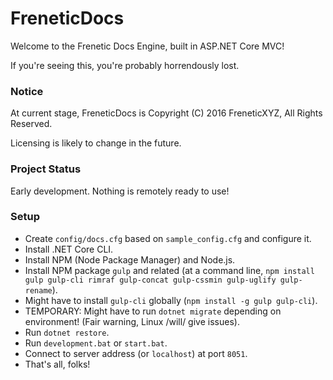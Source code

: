 # FreneticDocs

Welcome to the Frenetic Docs Engine, built in ASP.NET Core MVC!

If you're seeing this, you're probably horrendously lost.

### Notice

At current stage, FreneticDocs is Copyright (C) 2016 FreneticXYZ, All Rights Reserved.

Licensing is likely to change in the future.

### Project Status

Early development. Nothing is remotely ready to use!

### Setup

- Create `config/docs.cfg` based on `sample_config.cfg` and configure it.
- Install .NET Core CLI.
- Install NPM (Node Package Manager) and Node.js.
- Install NPM package `gulp` and related (at a command line, `npm install gulp gulp-cli rimraf gulp-concat gulp-cssmin gulp-uglify gulp-rename`).
- Might have to install `gulp-cli` globally (`npm install -g gulp gulp-cli`).
- TEMPORARY: Might have to run `dotnet migrate` depending on environment! (Fair warning, Linux /will/ give issues).
- Run `dotnet restore`.
- Run `development.bat` or `start.bat`.
- Connect to server address (or `localhost`) at port `8051`.
- That's all, folks!
